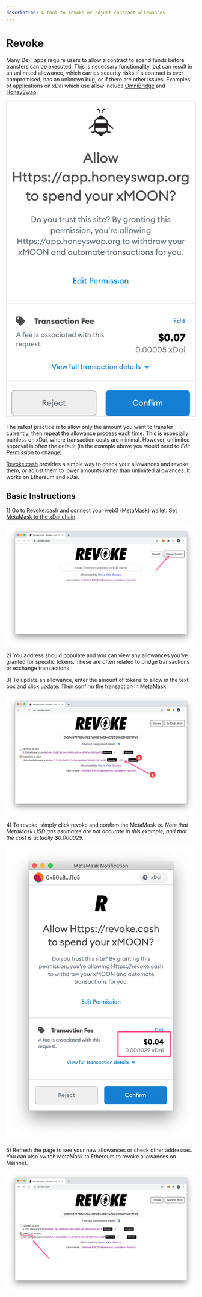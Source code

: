 ```yaml
---
description: A tool to revoke or adjust contract allowances
---
```


# Revoke

Many DeFi apps require users to allow a contract to spend funds before transfers can be executed. This is necessary functionality, but can result in an unlimited allowance, which carries security risks if a contract is ever compromised, has an unknown bug, or if there are other issues. Examples of applications on xDai which use allow include [OmniBridge](https://omni.xdaichain.com/) and [HoneySwap](https://app.honeyswap.org/#/swap).

![Honeyswap allow example](<../../.gitbook/assets/approve-example (1).png>)

The safest practice is to allow only the amount you want to transfer currently, then repeat the allowance process each time. This is especially painless on xDai, where transaction costs are minimal. However, unlimited approval is often the default (in the example above you would need to _Edit Permission_ to change).

[Revoke.cash](https://revoke.cash/) provides a simple way to check your allowances and revoke them, or adjust them to lower amounts rather than unlimited allowances. It works on Ethereum and xDai.

## Basic Instructions

1\) Go to [Revoke.cash](https://revoke.cash) and connect your web3 (MetaMask) wallet. [Set MetaMask to the xDai chain](../wallets/metamask/metamask-setup.md).

![Connect your wallet](../../.gitbook/assets/revoke1.png)

2\) You address should populate and you can view any allowances you've granted for specific tokens. These are often related to bridge transactions or exchange transactions.

3\) To update an allowance, enter the amount of tokens to allow in the text box and click update. Then confirm the transaction in MetaMask.

![Updating an unlimited allowances to a smaller amount](../../.gitbook/assets/revoke2.png)

4\) To revoke, simply click revoke and confirm the MetaMask tx. _Note that MetaMask USD gas estimates are not accurate in this example, and that the cost is actually $0.000029._

![](../../.gitbook/assets/revoke3.png)

5\) Refresh the page to see your new allowances or check other addresses. You can also switch MetaMask to Ethereum to revoke allowances on Mainnet.

![](../../.gitbook/assets/revoke4.png)





